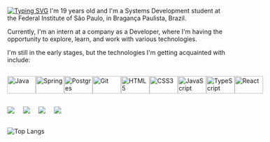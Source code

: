 [![Typing SVG](https://readme-typing-svg.herokuapp.com/?color=E55DB7&size=25&center=true&vCenter=true&width=1000&lines=Hi!+My+name+is+Camile+Macedo+and+this+is+my+work+profile)](https://git.io/typing-svg)
I'm 19 years old and I'm a Systems Development student at the Federal Institute of São Paulo, in Bragança Paulista, Brazil.

Currently, I'm an intern at a company as a Developer, where I'm having the opportunity to explore, learn, and work with various technologies.

I'm still in the early stages, but the technologies I'm getting acquainted with include:

##
<div id="icons" style="display: flex; justify-content: space-around; align-items: center;">
  <img align="center" title="Java" src="https://cdn.jsdelivr.net/gh/devicons/devicon/icons/java/java-plain.svg" alt="Java" width="65" height="40" />
  <img align="center" title="Spring" src="https://cdn.jsdelivr.net/gh/devicons/devicon/icons/spring/spring-original.svg" alt="Spring" width="65" height="40" />
  <img align="center" title="Postgres" src="https://cdn.jsdelivr.net/gh/devicons/devicon/icons/postgresql/postgresql-plain.svg" alt="Postgres" width="65" height="40" />
  <img align="center" title="Git" src="https://cdn.jsdelivr.net/gh/devicons/devicon/icons/git/git-original.svg" alt="Git" width="65" height="40" />
  <img align="center" title="HTML5" src="https://cdn.jsdelivr.net/gh/devicons/devicon/icons/html5/html5-original.svg" alt="HTML5" width="65" height="40" />
  <img align="center" title="CSS3" src="https://cdn.jsdelivr.net/gh/devicons/devicon/icons/css3/css3-original.svg" alt="CSS3" width="65" height="40" />
  <img align="center" title="JavaScript" src="https://cdn.jsdelivr.net/gh/devicons/devicon/icons/javascript/javascript-plain.svg" alt="JavaScript" width="65" height="40" />
  <img align="center" title="TypeScript" src="https://cdn.jsdelivr.net/gh/devicons/devicon/icons/typescript/typescript-plain.svg" alt="TypeScript" width="65" height="40" />
  <img align="center" title="React" src="https://cdn.jsdelivr.net/gh/devicons/devicon/icons/react/react-original.svg" alt="React" width="65" height="40" />
</div>

##

<div>
  <a href="https://www.linkedin.com/in/camile-macedo-a24034214?utm_source=share&utm_campaign=share_via&utm_content=profile&utm_medium=android_app" target="blank">
  <img src="https://img.shields.io/badge/LinkedIn-0077B5?style=for-the-badge&logo=linkedin&logoColor=white"></a> &nbsp &nbsp
  <a href="https://instagram.com/c_mile_?igshid=OGQ5ZDc2ODk2ZA=="><img src="https://img.shields.io/badge/Instagram-E4405F?style=for-the-badge&logo=instagram&logoColor=white"></a> &nbsp &nbsp
  <a href="mailto:camilemacedo@gmail.com" ><img src="https://img.shields.io/badge/Gmail-D14836?style=for-the-badge&logo=gmail&logoColor=white"></a> &nbsp &nbsp
  <a title="My personal Profile" href="https://github.com/CamileLFM" ><img src="https://img.shields.io/badge/GitHub-100000?style=for-the-badge&vCenter=true&logo=github&logoColor=white"></a>
</div>

##

 ![Top Langs](https://github-readme-stats.vercel.app/api/top-langs/?username=CamileLFM&langs_count=8&theme=jolly)
